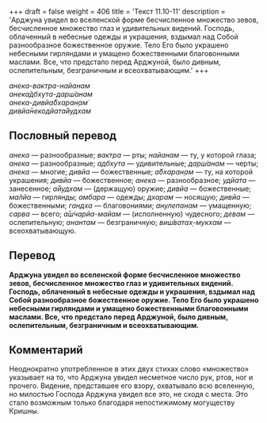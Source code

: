 +++
draft = false
weight = 406
title = 'Текст 11.10-11'
description = 'Арджуна увидел во вселенской форме бесчисленное множество зевов, бесчисленное множество глаз и удивительных видений. Господь, облаченный в небесные одежды и украшения, вздымал над Собой разнообразное божественное оружие. Тело Его было украшено небесными гирляндами и умащено божественными благовонными маслами. Все, что предстало перед Арджуной, было дивным, ослепительным, безграничным и всеохватывающим.'
+++

_анека-вактра-найанам  
анека̄дбхута-дарш́анам  
анека-дивйа̄бхаран̣ам̇  
дивйа̄некодйата̄йудхам_

## Пословный перевод

_анека_ — разнообразные; _вактра_ — рты; _найанам_ — ту, у которой глаза; _анека_ — разнообразные; _адбхута_ — удивительные; _дарш́анам_ — черты; _анека_ — многие; _дивйа_ — божественные; _а̄бхаран̣ам_ — ту, на которой украшения; _дивйа_ — божественное; _анека_ — разнообразное; _удйата_ — занесенное; _а̄йудхам_ — (держащую) оружие; _дивйа_ — божественные; _ма̄лйа_ — гирлянды; _амбара_ — одежды; _дхарам_ — носящую; _дивйа_ — божественными; _гандха_ — благовониями; _анулепанам_ — умащенную; _сарва_ — всего; _а̄ш́чарйа_\-_майам_ — (исполненную) чудесного; _девам_ — ослепительную; _анантам_ — безграничную; _виш́ватах̣_\-_мукхам_ — всеохватывающую.

## Перевод

**Арджуна увидел во вселенской форме бесчисленное множество зевов, бесчисленное множество глаз и удивительных видений. Господь, облаченный в небесные одежды и украшения, вздымал над Собой разнообразное божественное оружие. Тело Его было украшено небесными гирляндами и умащено божественными благовонными маслами. Все, что предстало перед Арджуной, было дивным, ослепительным, безграничным и всеохватывающим.**

## Комментарий

Неоднократно употребленное в этих двух стихах слово «множество» указывает на то, что Арджуна увидел несметное число рук, ртов, ног и прочего. Видение, представшее его взору, охватывало всю вселенную, но милостью Господа Арджуна увидел все это, не сходя с места. Это стало возможным только благодаря непостижимому могуществу Кришны.
